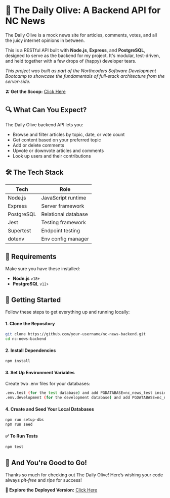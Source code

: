 # 📰 The Daily Olive: A Backend API for NC News

The Daily Olive is a mock news site for articles, comments, votes, and all the juicy internet opinions in between.

This is a RESTful API built with **Node.js**, **Express**, and **PostgreSQL**, designed to serve as the backend for my project. It's modular, test-driven, and held together with a few drops of (happy) developer tears.

_This project was built as part of the Northcoders Software Development Bootcamp to showcase the fundamentals of full-stack architecture from the server-side._

**🫒 Get the Scoop:** [Click Here](https://the-daily-olive.onrender.com/api)

## 🔍 What Can You Expect?

The Daily Olive backend API lets you:

- Browse and filter articles by topic, date, or vote count  
- Get content based on your preferred topic
- Add or delete comments
- Upvote or downvote articles and comments  
- Look up users and their contributions  

## 🛠 The Tech Stack

| Tech        | Role                          |
|-------------|-------------------------------|
| Node.js     | JavaScript runtime            |
| Express     | Server framework              |
| PostgreSQL  | Relational database           |
| Jest        | Testing framework             |
| Supertest   | Endpoint testing              |
| dotenv      | Env config manager            |

## 📌 Requirements

Make sure you have these installed:

- **Node.js** `v18+`
- **PostgreSQL** `v12+`

## 🚀 Getting Started

Follow these steps to get everything up and running locally:

#### 1. Clone the Repository

```bash
git clone https://github.com/your-username/nc-news-backend.git
cd nc-news-backend
```

#### 2. Install Dependencies

```bash
npm install
```

#### 3. Set Up Environment Variables

Create two .env files for your databases:

```bash
.env.test (for the test database) and add PGDATABASE=nc_news_test inside the file
.env.development (for the development database) and add PGDATABASE=nc_news inside the file
```

#### 4. Create and Seed Your Local Databases

```bash
npm run setup-dbs
npm run seed
```

#### ✅ To Run Tests

```bash
npm test
```

## 🎉 And You're Good to Go!

Thanks so much for checking out The Daily Olive! Here’s wishing your code always _pit-free_ and _ripe_ for success!

**📍 Explore the Deployed Version:** [Click Here](https://the-daily-olive.onrender.com/api)
